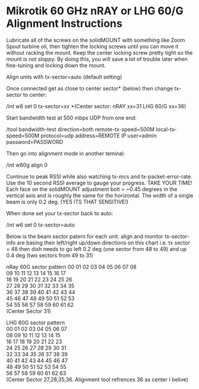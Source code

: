 # Mikrotik 60 GHz nRAY or LHG 60/G Alignment Instructions

Lubricate all of the screws on the solidMOUNT with something like Zoom Spout turbine oil, then tighten the locking screws until you can move it without racking the mount. Keep the center locking screw pretty tight so the mount is not sloppy. By doing this, you will save a lot of trouble later when fine-tuning and locking down the mount.

Align units with tx-sector=auto (default setting)

Once connected get as close to center sector* (below) then change tx-sector to center:

/int w6 set 0 tx-sector=xx
*(Center sector: nRAY xx=31 LHG 60/G xx=36)

Start bandwidth test at 500 mbps UDP from one end:

/tool bandwidth-test direction=both remote-tx-speed=500M local-tx-speed=500M protocol=udp address=REMOTE IP user=admin password=PASSWORD

Then go into alignment mode in another teminal:

/int w60g align 0

Continue to peak RSSI while also watching tx-mcs and tx-packet-error-rate. Use the 10 second RSSI average to gauge your progress. TAKE YOUR TIME!
Each face on the solidMOUNT adjustment bolt = ~0.45 degrees in the vertical axis and is roughly the same for the horizontal. The width of a single beam is only 0.2 deg. (YES ITS THAT SENSITIVE!)

When done set your tx-sector back to auto:

/int w6 set 0 tx-sector=auto

Below is the beam sector patern for each unit. align and monitor tx-sector-info are basing their left/right up/down directions on this chart i.e. tx sector = 48 then dish needs to go left 0.2 deg (one sector from 48 to 49) and up 0.4 deg (two sectors from 49 to 31)

nRay 60G sector pattern
00 01 02 03 04 05 06 07 08  
09 10 11 12 13 14 15 16 17  
18 19 20 21 22 23 24 25 26  
27 28 29 30 *31* 32 33 34 35  
36 37 38 39 40 41 42 43 44  
45 46 47 48 49 50 51 52 53  
54 55 56 57 58 59 60 61 62  
(Center Sector 31)  

LHG 60G sector pattern  
00 01 02 03 04 05 06 07  
08 09 10 11 12 13 14 15  
16 17 18 19 20 21 22 23  
24 25 26 *27* *28* 29 30 31  
32 33 34 *35* *36* 37 38 39  
40 41 42 43 44 45 46 47  
48 49 50 51 52 53 54 55  
56 57 58 59 60 61 62 63  
(Center Sector 27,28,35,36. Alignment tool refrences 36 as center I belive)  
